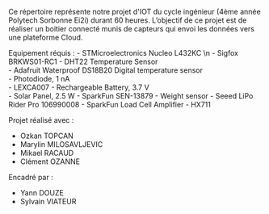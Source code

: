 Ce répertoire représente notre projet d'IOT du cycle ingénieur (4ème année Polytech Sorbonne Ei2i) durant 60 heures. L’objectif de ce projet est de réaliser un boitier connecté munis de capteurs qui envoi les données vers une plateforme Cloud.

Equipement réquis :
    - STMicroelectronics Nucleo L432KC \n
    - Sigfox BRKWS01-RC1
    - DHT22 Temperature Sensor	
    - Adafruit Waterproof DS18B20 Digital temperature sensor	
    - Photodiode, 1 nA	
    - LEXCA007
    - Rechargeable Battery, 3.7 V	
    - Solar Panel, 2.5 W
    - SparkFun SEN-13879
    - Weight sensor
    - Seeed LiPo Rider Pro 106990008
    - SparkFun Load Cell Amplifier - HX711	

Projet réalisé avec :
  - Ozkan TOPCAN
  - Marylin MILOSAVLJEVIC
  - Mikael RACAUD
  - Clément OZANNE

Encadré par :

  - Yann DOUZE
  - Sylvain VIATEUR
